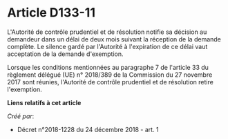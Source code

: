 # Article D133-11

L'Autorité de contrôle prudentiel et de résolution notifie sa décision au demandeur dans un délai de deux mois suivant la
réception de la demande complète. Le silence gardé par l'Autorité à l'expiration de ce délai vaut acceptation de la demande
d'exemption.

Lorsque les conditions mentionnées au paragraphe 7 de l'article 33 du règlement délégué (UE) n° 2018/389 de la Commission du
27 novembre 2017 sont réunies, l'Autorité de contrôle prudentiel et de résolution retire l'exemption.

**Liens relatifs à cet article**

_Créé par_:

  - Décret n°2018-1228 du 24 décembre 2018 - art. 1
